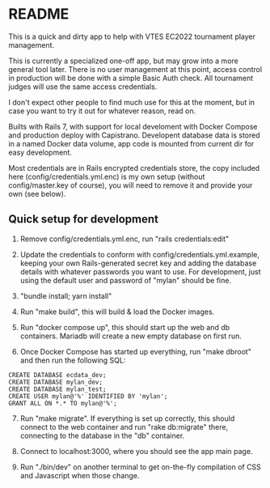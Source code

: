 # README

This is a quick and dirty app to help with VTES EC2022 tournament
player management.

This is currently a specialized one-off app, but may grow into a more
general tool later. There is no user management at this point, access
control in production will be done with a simple Basic Auth check. All
tournament judges will use the same access credentials.

I don't expect other people to find much use for this at the moment,
but in case you want to try it out for whatever reason, read on.

Builts with Rails 7, with support for local develoment with Docker
Compose and production deploy with Capistrano. Developent database
data is stored in a named Docker data volume, app code is mounted from
current dir for easy development.

Most credentials are in Rails encrypted credentials store, the copy
included here (config/credentials.yml.enc) is my own setup (without
config/master.key of course), you will need to remove it and provide
your own (see below).

## Quick setup for development

1. Remove config/credentials.yml.enc, run "rails credentials:edit"

2. Update the credentials to conform with
config/credentials.yml.example, keeping your own Rails-generated secret
key and adding the database details with whatever passwords you want
to use. For development, just using the default user and password of
"mylan" should be fine.

3. "bundle install; yarn install"

4. Run "make build", this will build & load the Docker images.

5. Run "docker compose up", this should start up the web and db
containers. Mariadb will create a new empty database on first run.

6. Once Docker Compose has started up everything, run "make dbroot"
and then run the following SQL:

```
CREATE DATABASE ecdata_dev;
CREATE DATABASE mylan_dev;
CREATE DATABASE mylan_test;
CREATE USER mylan@'%' IDENTIFIED BY 'mylan';
GRANT ALL ON *.* TO mylan@'%';
```

7. Run "make migrate". If everything is set up correctly, this should
connect to the web container and run "rake db:migrate" there,
connecting to the database in the "db" container.

8. Connect to localhost:3000, where you should see the app main page.

9. Run "./bin/dev" on another terminal to get on-the-fly compilation
of CSS and Javascript when those change.
